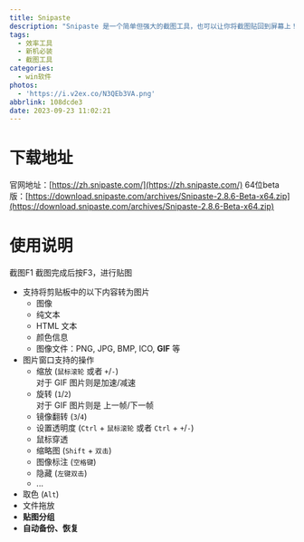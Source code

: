 ```yaml
---
title: Snipaste
description: "Snipaste 是一个简单但强大的截图工具，也可以让你将截图贴回到屏幕上！下载并打开 Snipaste，按下\_`F1`\_来开始截图，再按\_`F3`，截图就在桌面置顶显示了。就这么简单！"
tags:
  - 效率工具
  - 新机必装
  - 截图工具
categories:
  - win软件
photos:
  - 'https://i.v2ex.co/N3QEb3VA.png'
abbrlink: 108dcde3
date: 2023-09-23 11:02:21
---
```


# 下载地址
官网地址：[https://zh.snipaste.com/](https://zh.snipaste.com/)
64位beta版：[https://download.snipaste.com/archives/Snipaste-2.8.6-Beta-x64.zip](https://download.snipaste.com/archives/Snipaste-2.8.6-Beta-x64.zip)
# 使用说明
截图F1
截图完成后按F3，进行贴图
- 支持将剪贴板中的以下内容转为图片
    - 图像
    - 纯文本
    - HTML 文本
    - 颜色信息
    - 图像文件：PNG, JPG, BMP, ICO, **GIF** 等
- 图片窗口支持的操作
    - 缩放 (`鼠标滚轮` 或者 `+`/`-`)  
        对于 GIF 图片则是加速/减速
    - 旋转 (`1`/`2`)  
        对于 GIF 图片则是 上一帧/下一帧
    - 镜像翻转 (`3`/`4`)
    - 设置透明度 (`Ctrl` + `鼠标滚轮` 或者 `Ctrl` + `+`/`-`)
    - 鼠标穿透
    - 缩略图 (`Shift` + `双击`)
    - 图像标注 (`空格键`)
    - 隐藏 (`左键双击`)
    - ...
- 取色 (`Alt`)
- 文件拖放
- **贴图分组**
- **自动备份、恢复**